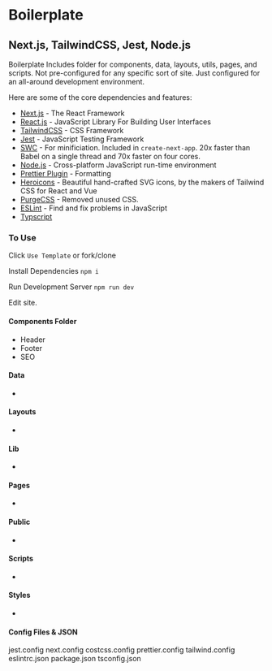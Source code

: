# Boilerplate

## Next.js, TailwindCSS, Jest, Node.js

Boilerplate Includes folder for components, data, layouts, utils, pages, and scripts. Not pre-configured for any specific sort of site. Just configured for an all-around development environment.

Here are some of the core dependencies and features:

- [Next.js](https://nextjs.org/) - The React Framework
- [React.js](https://reactjs.org/) - JavaScript Library For Building User Interfaces
- [TailwindCSS](https://tailwindcss.com/) - CSS Framework
- [Jest](https://jestjs.io/) - JavaScript Testing Framework
- [SWC](https://swc.rs/) - For minificiation. Included in `create-next-app`. 20x faster than Babel on a single thread and 70x faster on four cores.
- [Node.js](https://nodejs.dev/) - Cross-platform JavaScript run-time environment
- [Prettier Plugin](https://prettier.io/) - Formatting
- [Heroicons](https://heroicons.com/) - Beautiful hand-crafted SVG icons, by the makers of Tailwind CSS for React and Vue
- [PurgeCSS](https://purgecss.com/plugins/postcss.html) - Removed unused CSS.
- [ESLint](https://eslint.org/) - Find and fix problems in JavaScript
- [Typscript](https://www.typescriptlang.org/)

### To Use

Click `Use Template` or fork/clone

Install Dependencies `npm i`

Run Development Server `npm run dev`

Edit site.

#### Components Folder

- Header
- Footer
- SEO

#### Data

-

#### Layouts

-

#### Lib

-

#### Pages

-

#### Public

-

#### Scripts

-

#### Styles

-

#### Config Files & JSON

jest.config
next.config
costcss.config
prettier.config
tailwind.config
eslintrc.json
package.json
tsconfig.json
